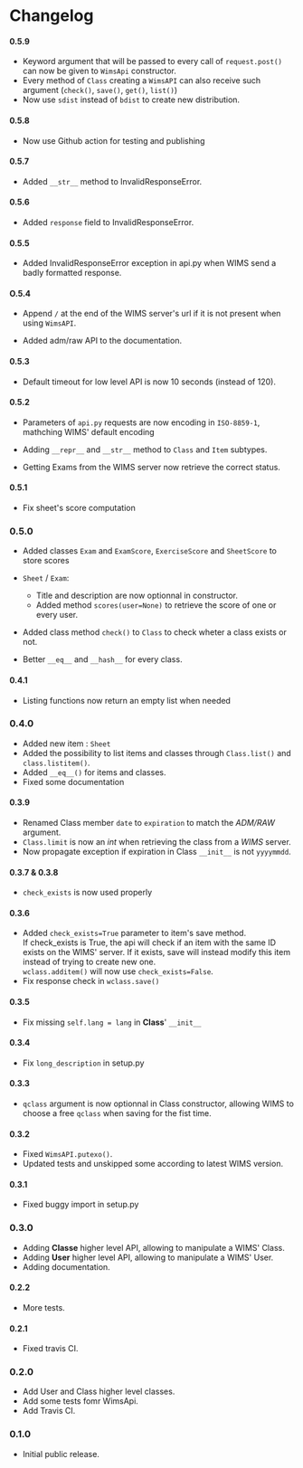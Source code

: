 # Changelog

#### 0.5.9

* Keyword argument that will be passed to every call of `request.post()` can now
be given to `WimsApi` constructor.
* Every method of `Class` creating a `WimsAPI` can also receive such argument
(`check()`, `save()`, `get()`, `list()`)
* Now use `sdist` instead of `bdist` to create new distribution.

#### 0.5.8

* Now use Github action for testing and publishing

#### 0.5.7

* Added `__str__` method to InvalidResponseError.

#### 0.5.6

* Added `response` field to InvalidResponseError.


#### 0.5.5

* Added InvalidResponseError exception in api.py when WIMS send a badly formatted response.


#### O.5.4

* Append `/` at the end of the WIMS server's url if it is not present when using
`WimsAPI`.

* Added adm/raw API to the documentation.


#### 0.5.3

* Default timeout for low level API is now 10 seconds (instead of 120).


#### 0.5.2

* Parameters of `api.py` requests are now encoding in `ISO-8859-1`, mathching WIMS'
  default encoding
  
* Adding `__repr__` and `__str__` method to `Class` and `Item` subtypes.

* Getting Exams from the WIMS server now retrieve the correct status.


#### 0.5.1

* Fix sheet's score computation


### 0.5.0

* Added classes `Exam` and `ExamScore`, `ExerciseScore` and `SheetScore`
to store scores

* `Sheet` / `Exam`:
    * Title and description are now optionnal in constructor.
    * Added method `scores(user=None)` to retrieve the score of one or every user.

* Added class method `check()` to `Class` to check wheter a class exists or not.

* Better `__eq__` and `__hash__` for every class.


#### 0.4.1

* Listing functions now return an empty list when needed


### 0.4.0

* Added new item : `Sheet`
* Added the possibility to list items and classes through `Class.list()` and
    `class.listitem()`.
* Added `__eq__()` for items and classes.
* Fixed some documentation


#### 0.3.9

* Renamed Class member `date` to `expiration` to match the *ADM/RAW* argument.
* `Class.limit` is now an *int* when retrieving the class from a *WIMS* server.
* Now propagate exception if expiration in Class `__init__` is not `yyyymmdd`.

#### 0.3.7 & 0.3.8

* `check_exists` is now used properly


#### 0.3.6

* Added `check_exists=True` parameter to item's save method.  
    If check_exists is True, the api will check if an item with the same ID
    exists on the WIMS' server. If it exists, save will instead modify this
    item instead of trying to create new one.  
    `wclass.additem()` will now use `check_exists=False`.
* Fix response check in `wclass.save()`


#### 0.3.5

* Fix missing `self.lang = lang` in **Class**' `__init__`


#### 0.3.4

* Fix `long_description` in setup.py


#### 0.3.3

* `qclass` argument is now optionnal in Class constructor,
   allowing WIMS to choose a free `qclass` when saving for
   the fist time. 


#### 0.3.2

* Fixed `WimsAPI.putexo()`.
* Updated tests and unskipped some according to latest WIMS version.


#### 0.3.1

* Fixed buggy import in setup.py


### 0.3.0

* Adding **Classe** higher level API, allowing to manipulate a WIMS' Class.
* Adding **User** higher level API, allowing to manipulate a WIMS' User.
* Adding documentation.


#### 0.2.2

* More tests.


#### 0.2.1

* Fixed travis CI.


### 0.2.0

* Add User and Class higher level classes.
* Add some tests fomr WimsApi.
* Add Travis CI.


### 0.1.0

* Initial public release.
